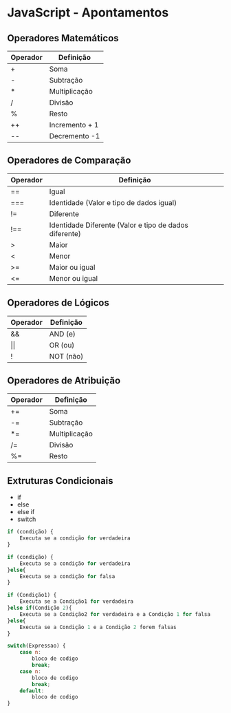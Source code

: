 # JavaScript - Apontamentos
## Operadores Matemáticos
| Operador | Definição |
| ------ | ------ |
| + | Soma |
| - | Subtração |
| * | Multiplicação |
| / | Divisão |
| % | Resto |
| ++ | Incremento + 1|
| -- | Decremento -1 |

## Operadores de Comparação
| Operador | Definição |
| ------ | ------ |
| == | Igual |
| === | Identidade (Valor e tipo de dados igual) |
| != | Diferente |
| !== | Identidade Diferente (Valor e tipo de dados diferente) |
| > | Maior |
| < | Menor |
| >= | Maior ou igual |
| <= | Menor ou igual |

## Operadores de Lógicos
| Operador | Definição |
| ------ | ------ |
| && | AND (e) |
| \|\| | OR (ou) |
| ! | NOT (não) |

## Operadores de Atribuição
| Operador | Definição |
| ------ | ------ |
| += | Soma |
| -= | Subtração |
| *= | Multiplicação |
| /= | Divisão |
| %= | Resto |

## Extruturas Condicionais
  - if
  - else
  - else if
  - switch

```js
if (condição) {
    Executa se a condição for verdadeira
} 
```

```js
if (condição) {
    Executa se a condição for verdadeira
}else{
    Executa se a condição for falsa
}
```

```js
if (Condição1) {
    Executa se a Condição1 for verdadeira
}else if(Condição 2){
    Executa se a Condição2 for verdadeira e a Condição 1 for falsa
}else{
    Executa se a Condição 1 e a Condição 2 forem falsas
}
```
```js
switch(Expressao) {
    case n:
        bloco de codigo
        break;
    case n:
        bloco de codigo
        break;
    default:
        bloco de codigo
} 
